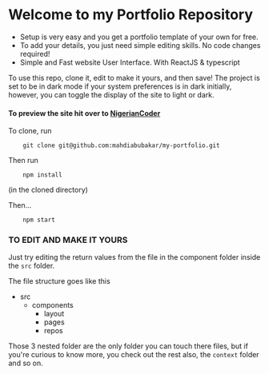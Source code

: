 # Welcome to my Portfolio Repository

- Setup is very easy and you get a portfolio template of your own for free.
- To add your details, you just need simple editing skills. No code changes required!
- Simple and Fast website User Interface. With ReactJS & typescript

To use this repo, clone it, edit to make it yours, and then save! The project is set to be in dark mode if your system preferences is in dark initially, however, you can toggle the display of the site to light or dark.

#### To preview the site hit over to [NigerianCoder](https://mahdiabubakar.me 'Mahdi Abubakar')

To clone, run

```
    git clone git@github.com:mahdiabubakar/my-portfolio.git
```

Then run

```
    npm install
```

(in the cloned directory)

Then...

```
    npm start
```

### TO EDIT AND MAKE IT YOURS

Just try editing the return values from the file in the component folder inside the `src` folder.

The file structure goes like this

- src
  - components
    - layout
    - pages
    - repos

Those 3 nested folder are the only folder you can touch there files, but if you're curious to know more, you check out the rest also, the `context` folder and so on.
